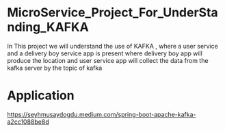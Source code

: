 # MicroService_Project_For_UnderStanding_KAFKA


In This project we will understand the use of KAFKA , where a user service and a delivery boy service app is present where delivery boy app will produce the location and user service app will collect the data from the kafka server by the topic of kafka

# Application

https://seyhmusaydogdu.medium.com/spring-boot-apache-kafka-a2cc1088be8d
